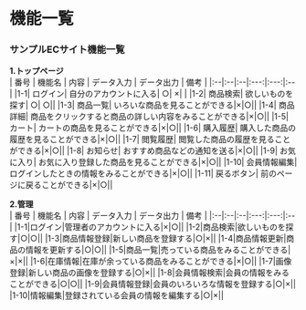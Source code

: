 # 機能一覧
### サンプルECサイト機能一覧
**1.トップページ**  
 | 番号 | 機能名 | 内容 | データ入力 | データ出力 | 備考 |
 |:--|:--|:--|:---:|:---:|:--|
 |1-1| ログイン|  自分のアカウントに入る| ○| ×| |
 |1-2| 商品検索| 欲しいものを探す| ○| ○||
 |1-3| 商品一覧| いろいな商品を見ることができる|×|○||
 |1-4| 商品詳細| 商品をクリックすると商品の詳しい内容をみることができる|×|○||
 |1-5| カート| カートの商品を見ることができる|×|○||
 |1-6| 購入履歴| 購入した商品の履歴を見ることができる|×|○||
 |1-7| 閲覧履歴| 閲覧した商品の履歴を見ることができる|×|○||
 |1-8| お知らせ| おすすめ商品などの通知を送る|×|○||
 |1-9| お気に入り| お気に入り登録した商品を見ることができる|×|○||
 |1-10| 会員情報編集| ログインしたときの情報をみることができる|×|○||
 |1-11| 戻るボタン| 前のページに戻ることができる|×|○||
 
 **2.管理**  
 | 番号 | 機能名 | 内容 | データ入力 | データ出力 | 備考 |
 |:--|:--|:--|:---:|:---:|:--|
 |1-1|ログイン|管理者のアカウントに入る|×|○||
 |1-2|商品検索|欲しいものを探す|○|○||
 |1-3|商品情報登録|新しい商品を登録する|○|×||
 |1-4|商品情報更新|商品の情報を更新する|○|○||
 |1-5|商品一覧|売っている商品をみることができる|×|×||
 |1-6|在庫情報|在庫が余っている商品をみることができる|×|○||
 |1-7|画像登録|新しい商品の画像を登録する|○|×||
 |1-8|会員情報検索|会員の情報をみることができる|○|○||
 |1-9|会員情報登録|会員のいろいろな情報を登録する|○|×||
 |1-10|情報編集|登録されている会員の情報を編集する|○|×||
